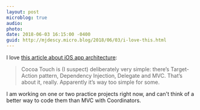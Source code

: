 ```yaml
---
layout: post
microblog: true
audio: 
photo: 
date: 2018-06-03 16:15:00 -0400
guid: http://mjdescy.micro.blog/2018/06/03/i-love-this.html
---
```

I love [this article about iOS app architecture](http://aplus.rs/2017/much-ado-about-ios-app-architecture/):  

> Cocoa Touch is (I suspect) deliberately very simple: there’s Target-Action pattern, Dependency Injection, Delegate and MVC. That’s about it, really. Apparently it’s way too simple for some.

I am working on one or two practice projects right now, and can't think of a better way to code them than MVC with Coordinators.

